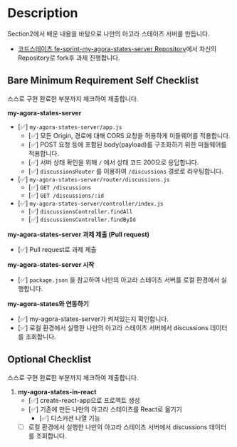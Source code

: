 # Description

Section2에서 배운 내용을 바탕으로 나만의 아고라 스테이츠 서버를 만듭니다.

-   [코드스테이츠 fe-sprint-my-agora-states-server Repository](https://github.com/codestates-seb/fe-sprint-my-agora-states-server)에서 자신의 Repository로 fork후 과제 진행합니다.

## Bare Minimum Requirement Self Checklist

스스로 구현 완료한 부분까지 체크하여 제출합니다.

**my-agora-states-server**

-   [✅] `my-agora-states-server/app.js`
    -   [✅] 모든 Origin, 경로에 대해 CORS 요청을 허용하게 미들웨어를 적용합니다.
    -   [✅] POST 요청 등에 포함된 body(payload)를 구조화하기 위한 미들웨어를 적용합니다.
    -   [✅] 서버 상태 확인을 위해 `/` 에서 상태 코드 200으로 응답합니다.
    -   [✅] `discussionsRouter` 를 이용하여 `/discussions` 경로로 라우팅합니다.
-   [✅] `my-agora-states-server/router/discussions.js`
    -   [✅] `GET /discussions`
    -   [✅] `GET /discussions/:id`
-   [✅] `my-agora-states-server/controller/index.js`
    -   [✅] `discussionsController.findAll`
    -   [✅] `discussionsController.findById`

**my-agora-states-server 과제 제출 (Pull request)**

-   [✅] Pull request로 과제 제출

**my-agora-states-server 시작**

-   [✅] `package.json` 을 참고하여 나만의 아고라 스테이츠 서버를 로컬 환경에서 실행합니다.

**my-agora-states와 연동하기**

-   [✅] my-agora-states-server가 켜져있는지 확인합니다.
-   [✅] 로컬 환경에서 실행한 나만의 아고라 스테이츠 서버에서 discussions 데이터를 조회합니다.

## Optional Checklist

스스로 구현 완료한 부분까지 체크하여 제출합니다.

1. **my-agora-states-in-react**
    - [✅] create-react-app으로 프로젝트 생성
    - [✅] 기존에 만든 나만의 아고라 스테이츠를 React로 옮기기
        - [✅] 디스커션 나열 기능
    - [ ] 로컬 환경에서 실행한 나만의 아고라 스테이츠 서버에서 discussions 데이터를 조회합니다.
